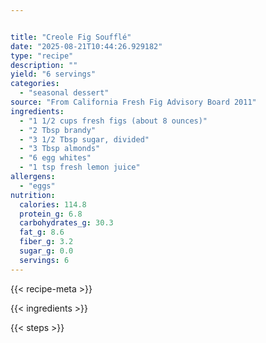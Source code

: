 ```yaml
---


title: "Creole Fig Soufflé"
date: "2025-08-21T10:44:26.929182"
type: "recipe"
description: ""
yield: "6 servings"
categories:
  - "seasonal dessert"
source: "From California Fresh Fig Advisory Board 2011"
ingredients:
  - "1 1/2 cups fresh figs (about 8 ounces)"
  - "2 Tbsp brandy"
  - "3 1/2 Tbsp sugar, divided"
  - "3 Tbsp almonds"
  - "6 egg whites"
  - "1 tsp fresh lemon juice"
allergens:
  - "eggs"
nutrition:
  calories: 114.8
  protein_g: 6.8
  carbohydrates_g: 30.3
  fat_g: 8.6
  fiber_g: 3.2
  sugar_g: 0.0
  servings: 6
---
```


{{< recipe-meta >}}

{{< ingredients >}}

{{< steps >}}
